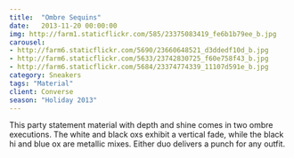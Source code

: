 ```yaml
---
title:  "Ombre Sequins"
date:   2013-11-20 00:00:00
img: http://farm1.staticflickr.com/585/23375083419_fe6b1b79ee_b.jpg
carousel:
- http://farm6.staticflickr.com/5690/23660648521_d3ddedf10d_b.jpg
- http://farm6.staticflickr.com/5633/23742830725_f60e758f43_b.jpg
- http://farm6.staticflickr.com/5684/23374774339_11107d591e_b.jpg
category: Sneakers
tags: "Material"
client: Converse
season: "Holiday 2013"
---
```

This party statement material with depth and shine comes in two ombre executions. The white and black oxs exhibit a vertical fade, while the black hi and blue ox are metallic mixes. Either duo delivers a punch for any outfit. 
